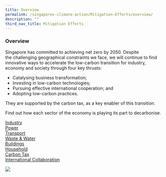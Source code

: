 ```yaml
---
title: Overview
permalink: /singapores-climate-action/Mitigation-Efforts/overview/
description: ""
third_nav_title: Mitigation Efforts
---
```

### Overview

Singapore has committed to achieving net zero by 2050. Despite the challenging geographical constraints we face, we will continue to find innovative ways to accelerate the low-carbon transition for industry, economy and society through four key thrusts:

*   Catalysing business transformation;
*   Investing in low-carbon technologies;
*   Pursuing effective international cooperation; and
*   Adopting low-carbon practices.

They are supported by the carbon tax, as a key enabler of this transition.

Find out how each sector of the economy is playing its part to decarbonise.

[Industry](https://www.nccs.gov.sg/singapores-climate-action/mitigation-efforts/)  
[Power](https://www.nccs.gov.sg/singapores-climate-action/mitigation-efforts/)  
[Transport](https://www.nccs.gov.sg/singapores-climate-action/mitigation-efforts/)  
[Waste & Water](https://www.nccs.gov.sg/singapores-climate-action/mitigation-efforts/)  
[Buildings](https://www.nccs.gov.sg/singapores-climate-action/mitigation-efforts/)  
[Household](https://www.nccs.gov.sg/singapores-climate-action/mitigation-efforts/)  
[Carbon Tax](https://www.nccs.gov.sg/singapores-climate-action/mitigation-efforts/)  
[International Collaboration](https://www.nccs.gov.sg/singapores-climate-action/mitigation-efforts/)

![](/images/2022_Infographic_Charting_Singapore's_Net_Zero_Future.jpg)
